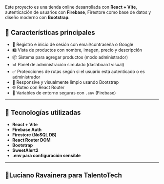 Este proyecto es una tienda online desarrollada con **React + Vite**, autenticación de usuarios con **Firebase**, Firestore como base de datos y diseño moderno con **Bootstrap**.

## 🚀 Características principales

- 🔐 Registro e inicio de sesión con email/contraseña o Google
- 🛍️ Vista de productos con nombre, imagen, precio y descripción
- 📦 Sistema para agregar productos (modo administrador)
- 📊 Panel de administración simulado (dashboard visual)
- ✅ Protecciones de rutas según si el usuario está autenticado o es administrador
- 📱 Responsive y visualmente limpio usando Bootstrap
- 🌐 Ruteo con React Router
- 📁 Variables de entorno seguras con `.env` (Firebase)

---

## 🔧 Tecnologías utilizadas

- **React + Vite**
- **Firebase Auth**
- **Firestore (NoSQL DB)**
- **React Router DOM**
- **Bootstrap**
- **SweetAlert2**
- **.env para configuración sensible**

---

## 🧪Luciano Ravainera para TalentoTech
